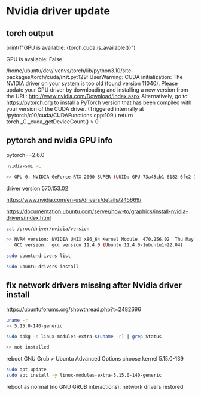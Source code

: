# Nvidia driver update

## torch output
print(f"GPU is available: {torch.cuda.is_available()}")

GPU is available: False

/home/ubuntu/dev/.venvs/torch/lib/python3.10/site-packages/torch/cuda/__init__.py:129: UserWarning: CUDA initialization: The NVIDIA driver on your system is too old (found version 11040). Please update your GPU driver by downloading and installing a new version from the URL: http://www.nvidia.com/Download/index.aspx Alternatively, go to: https://pytorch.org to install a PyTorch version that has been compiled with your version of the CUDA driver. (Triggered internally at /pytorch/c10/cuda/CUDAFunctions.cpp:109.)
  return torch._C._cuda_getDeviceCount() > 0

## pytorch and nvidia GPU info

pytorch==2.6.0

```bash
nvidia-smi -L

>> GPU 0: NVIDIA GeForce RTX 2060 SUPER (UUID: GPU-73a45cb1-6182-6fe2-76a5-3174f029af7e)
```

driver version 570.153.02

https://www.nvidia.com/en-us/drivers/details/245669/


https://documentation.ubuntu.com/server/how-to/graphics/install-nvidia-drivers/index.html

```bash
cat /proc/driver/nvidia/version

>> NVRM version: NVIDIA UNIX x86_64 Kernel Module  470.256.02  Thu May  2 14:37:44 UTC 2024
   GCC version:  gcc version 11.4.0 (Ubuntu 11.4.0-1ubuntu1~22.04) 
```

```bash
sudo ubuntu-drivers list

sudo ubuntu-drivers install
```

## fix network drivers missing after Nvidia driver install

https://ubuntuforums.org/showthread.php?t=2482696

```bash
uname -r
>> 5.15.0-140-generic

sudo dpkg -s linux-modules-extra-$(uname -r) | grep Status

>> not installed
```

reboot
GNU Grub > Ubuntu Advanced Options
choose kernel 5.15.0-139

```bash
sudo apt update
sudo apt install -y linux-modules-extra-5.15.0-140-generic
```

reboot as normal (no GNU GRUB interactions), network drivers restored